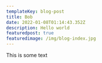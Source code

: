 ```yaml
---
templateKey: blog-post
title: Bob
date: 2022-01-08T01:14:43.352Z
description: Hello world
featuredpost: true
featuredimage: /img/blog-index.jpg
---
```

This is some text